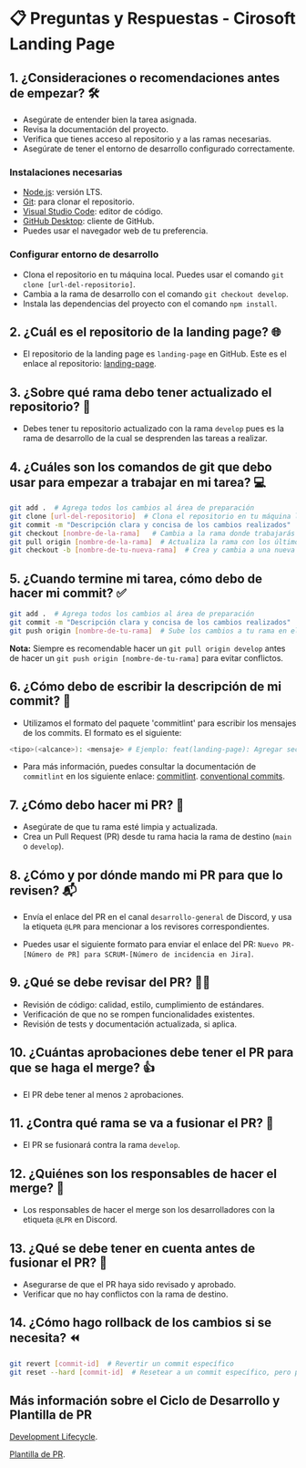 # 📋 Preguntas y Respuestas - Cirosoft Landing Page

## 1. ¿Consideraciones o recomendaciones antes de empezar? 🛠️

- Asegúrate de entender bien la tarea asignada.
- Revisa la documentación del proyecto.
- Verifica que tienes acceso al repositorio y a las ramas necesarias.
- Asegúrate de tener el entorno de desarrollo configurado correctamente.

### Instalaciones necesarias

- [Node.js](https://nodejs.org/es/): versión LTS.
- [Git](https://git-scm.com/): para clonar el repositorio.
- [Visual Studio Code](https://code.visualstudio.com/): editor de código.
- [GitHub Desktop](https://desktop.github.com/): cliente de GitHub.
- Puedes usar el navegador web de tu preferencia.

### Configurar entorno de desarrollo

- Clona el repositorio en tu máquina local. Puedes usar el comando
  `git clone [url-del-repositorio]`.
- Cambia a la rama de desarrollo con el comando `git checkout develop`.
- Instala las dependencias del proyecto con el comando `npm install`.

## 2. ¿Cuál es el repositorio de la landing page? 🌐

- El repositorio de la landing page es `landing-page` en GitHub. Este es el
  enlace al repositorio:
  [landing-page](https://github.com/Cirosoft-team/landing-page).

## 3. ¿Sobre qué rama debo tener actualizado el repositorio? 🌳

- Debes tener tu repositorio actualizado con la rama `develop` pues es la rama
  de desarrollo de la cual se desprenden las tareas a realizar.

## 4. ¿Cuáles son los comandos de git que debo usar para empezar a trabajar en mi tarea? 💻

```bash
git add .  # Agrega todos los cambios al área de preparación
git clone [url-del-repositorio]  # Clona el repositorio en tu máquina local
git commit -m "Descripción clara y concisa de los cambios realizados"  # Haz el commit con un mensaje descriptivo
git checkout [nombre-de-la-rama]   # Cambia a la rama donde trabajarás
git pull origin [nombre-de-la-rama]  # Actualiza la rama con los últimos cambios
git checkout -b [nombre-de-tu-nueva-rama]  # Crea y cambia a una nueva rama para tu tarea mensaje descriptivo
```

## 5. ¿Cuando termine mi tarea, cómo debo de hacer mi commit? ✅

```bash
git add .  # Agrega todos los cambios al área de preparación
git commit -m "Descripción clara y concisa de los cambios realizados"  # Haz el commit con un mensaje descriptivo
git push origin [nombre-de-tu-rama]  # Sube los cambios a tu rama en el repositorio remoto
```

**Nota:** Siempre es recomendable hacer un `git pull origin develop` antes de hacer un `git push origin [nombre-de-tu-rama]` para evitar conflictos.

## 6. ¿Cómo debo de escribir la descripción de mi commit? 📝

- Utilizamos el formato del paquete 'commitlint' para escribir los mensajes de
  los commits. El formato es el siguiente:

```bash
<tipo>(<alcance>): <mensaje> # Ejemplo: feat(landing-page): Agregar sección de contacto
```

- Para más información, puedes consultar la documentación de `commitlint` en los siguiente enlace:
  [commitlint](https://commitlint.js.org/#/guides-local-setup).
  [conventional commits](https://github.com/conventional-changelog/commitlint/tree/master/%40commitlint/config-conventional).

## 7. ¿Cómo debo hacer mi PR? 🔄

- Asegúrate de que tu rama esté limpia y actualizada.
- Crea un Pull Request (PR) desde tu rama hacia la rama de destino (`main` o
  `develop`).

## 8. ¿Cómo y por dónde mando mi PR para que lo revisen? 📬

- Envía el enlace del PR en el canal `desarrollo-general` de Discord, y usa la
  etiqueta `@LPR` para mencionar a los revisores correspondientes.

- Puedes usar el siguiente formato para enviar el enlace del PR:
  `Nuevo PR-[Número de PR] para SCRUM-[Número de incidencia en Jira]`.

## 9. ¿Qué se debe revisar del PR? 🕵️‍♂️

- Revisión de código: calidad, estilo, cumplimiento de estándares.
- Verificación de que no se rompen funcionalidades existentes.
- Revisión de tests y documentación actualizada, si aplica.

## 10. ¿Cuántas aprobaciones debe tener el PR para que se haga el merge? 👍

- El PR debe tener al menos `2` aprobaciones.

## 11. ¿Contra qué rama se va a fusionar el PR? 🌿

- El PR se fusionará contra la rama `develop`.

## 12. ¿Quiénes son los responsables de hacer el merge? 👥

- Los responsables de hacer el merge son los desarrolladores con la etiqueta
  `@LPR` en Discord.

## 13. ¿Qué se debe tener en cuenta antes de fusionar el PR? 📝

- Asegurarse de que el PR haya sido revisado y aprobado.
- Verificar que no hay conflictos con la rama de destino.

## 14. ¿Cómo hago rollback de los cambios si se necesita? ⏪

```bash
git revert [commit-id]  # Revertir un commit específico
git reset --hard [commit-id]  # Resetear a un commit específico, pero perderás los cambios
```

## Más información sobre el Ciclo de Desarrollo y Plantilla de PR

[Development Lifecycle](development-lifecycle.md).

[Plantilla de PR](pull-request-template.md).
